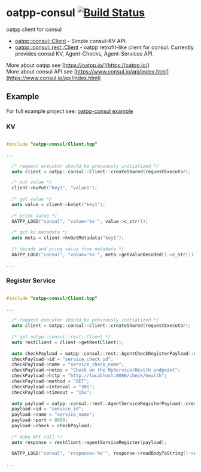 # oatpp-consul [![Build Status](https://dev.azure.com/lganzzzo/lganzzzo/_apis/build/status/oatpp.oatpp-consul?branchName=master)](https://dev.azure.com/lganzzzo/lganzzzo/_build/latest?definitionId=7?branchName=master)
oatpp client for consul

- [oatpp::consul::Client](https://github.com/oatpp/oatpp-consul/blob/master/Client.hpp) - Simple consul-KV API.
- [oatpp::consul::rest::Client](https://github.com/oatpp/oatpp-consul/blob/master/rest/Client.hpp) - oatpp retrofit-like client for consul. Currently provides consul KV, Agent-Checks, Agent-Services API.

More about oatpp see [https://oatpp.io/](https://oatpp.io/)  
More about consul API see [https://www.consul.io/api/index.html](https://www.consul.io/api/index.html)

## Example

For full example project see: [oatpp-consul example](https://github.com/oatpp/oatpp-examples/tree/master/consul)

### KV

```c++

#include "oatpp-consul/Client.hpp"

...
  
  /* request executor should be previously initialized */
  auto client = oatpp::consul::Client::createShared(requestExecutor);

  /* put value */
  client->kvPut("key1", "value1");
 
  /* get value */
  auto value = client->kvGet("key1");
  
  /* print value */
  OATPP_LOGD("consul", "value='%s'", value->c_str());
  
  /* get kv metadata */
  auto meta = client->kvGetMetadata("key1");
  
  /* decode and pring value from metadata */
  OATPP_LOGD("consul", "value='%s'", meta->getValueDecoded()->c_str());

...

```

### Register Service

```c++

#include "oatpp-consul/Client.hpp"

...
  
  /* request executor should be previously initialized */
  auto client = oatpp::consul::Client::createShared(requestExecutor);
  
  /* get oatpp::consul::rest::Client */
  auto restClient = client->getRestClient();
  
  auto checkPayload = oatpp::consul::rest::AgentCheckRegisterPayload::createShared();
  checkPayload->id = "service_check_id";
  checkPayload->name = "service_check_name";
  checkPayload->notes = "Check on the MyService/Health endpoint";
  checkPayload->http = "http://localhost:8000/check/health";
  checkPayload->method = "GET";
  checkPayload->interval = "30s";
  checkPayload->timeout = "15s";
  
  auto payload = oatpp::consul::rest::AgentServiceRegisterPayload::createShared();
  payload->id = "service_id";
  payload->name = "service_name";
  payload->port = 8000;
  payload->check = checkPayload;
  
  /* make API call */
  auto response = restClient->agentServiceRegister(payload);
  
  OATPP_LOGD("consul", "response='%s'", response->readBodyToString()->c_str());
  
...
```

